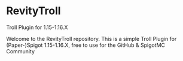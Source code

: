 # RevityTroll
Troll Plugin for 1.15-1.16.X

Welcome to the RevityTroll repository.
This is a simple Troll Plugin for (Paper-)Spigot 1.15-1.16.X, free to use for the GitHub & SpigotMC Community
